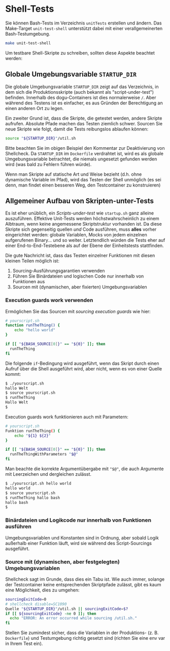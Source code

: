 # Shell-Tests

Sie können Bash-Tests im Verzeichnis `unitTests` erstellen und ändern. Das Make-Target `unit-test-shell` unterstützt dabei mit einer verallgemeinerten Bash-Testumgebung.

```bash
make unit-test-shell
```

Um testbare Shell-Skripte zu schreiben, sollten diese Aspekte beachtet werden:

## Globale Umgebungsvariable `STARTUP_DIR`

Die globale Umgebungsvariable `STARTUP_DIR` zeigt auf das Verzeichnis, in dem sich die Produktionsskripte (auch bekannt als "script-under-test") befinden. Innerhalb des dogu-Containers ist dies normalerweise `/`. Aber während des Testens ist es einfacher, es aus Gründen der Berechtigung an einen anderen Ort zu legen.

Ein zweiter Grund ist, dass die Skripte, die getestet werden, andere Skripte aufrufen. Absolute Pfade machen das Testen ziemlich schwer. Sourcen Sie neue Skripte wie folgt, damit die Tests reibungslos ablaufen können:

```bash
source "${STARTUP_DIR}"/util.sh
```

Bitte beachten Sie im obigen Beispiel den Kommentar zur Deaktivierung von Shellcheck. Da `STARTUP_DIR` im `Dockerfile` verdrahtet ist, wird es als globale Umgebungsvariable betrachtet, die niemals ungesetzt gefunden werden wird (was bald zu Fehlern führen würde).

Wenn man Skripte auf statische Art und Weise bezieht (d.h. ohne dynamische Variable im Pfad), wird das Testen der Shell unmöglich (es sei denn, man findet einen besseren Weg, den Testcontainer zu konstruieren)

## Allgemeiner Aufbau von Skripten-unter-Tests

Es ist eher unüblich, ein _Scripts-under-test_ wie `startup.sh` ganz alleine auszuführen. Effektive Unit-Tests werden höchstwahrscheinlich zu einem Albtraum, wenn keine angemessene Skriptstruktur vorhanden ist. Da diese Skripte sich gegenseitig quellen _und_ Code ausführen, muss **alles** vorher eingerichtet werden: globale Variablen, Mocks von jedem einzelnen aufgerufenen Binary... und so weiter. Letztendlich würden die Tests eher auf einer End-to-End-Testebene als auf der Ebene der Einheitstests stattfinden.

Die gute Nachricht ist, dass das Testen einzelner Funktionen mit diesen kleinen Teilen möglich ist:

1. Sourcing-Ausführungsgarantien verwenden
2. Führen Sie Binärdateien und logischen Code nur innerhalb von Funktionen aus
3. Sourcen mit (dynamischen, aber fixierten) Umgebungsvariablen

### Execution guards work verwenden

Ermöglichen Sie das Sourcen mit _sourcing execution guards_ wie hier:

```bash
# yourscript.sh
function runTheThing() {
    echo "hello world"
}

if [[ "${BASH_SOURCE[0]}" == "${0}" ]]; then
  runTheThing
fi
```

Die folgende `if`-Bedingung wird ausgeführt, wenn das Skript durch einen Aufruf über die Shell ausgeführt wird, aber nicht, wenn es von einer Quelle kommt:

```bash
$ ./yourscript.sh
hallo Welt
$ source yourscript.sh
$ runTheThing
Hallo Welt
$
```

Execution guards work funktionieren auch mit Parametern:

```bash
# yourscript.sh
Funktion runTheThing() {
    echo "${1} ${2}"
}

if [[ "${BASH_SOURCE[0]}" == "${0}" ]]; then
  runTheThingWithParameters "$@"
fi
```

Man beachte die korrekte Argumentübergabe mit `"$@"`, die auch Argumente mit Leerzeichen und dergleichen zulässt.

```bash
$ ./yourscript.sh hello world
hello world
$ source yourscript.sh
$ runTheThing hallo bash
hallo bash
$
```

### Binärdateien und Logikcode nur innerhalb von Funktionen ausführen

Umgebungsvariablen und Konstanten sind in Ordnung, aber sobald Logik außerhalb einer Funktion läuft, wird sie während des Script-Sourcings ausgeführt.

### Source mit (dynamischen, aber festgelegten) Umgebungsvariablen

Shellcheck sagt im Grunde, dass dies ein Tabu ist. Wie auch immer, solange der Testcontainer keine entsprechenden Skriptpfade zulässt, gibt es kaum eine Möglichkeit, dies zu umgehen:

```bash
sourcingExitCode=0
# shellcheck disable=SC1090
Quelle "${STARTUP_DIR}"/util.sh || sourcingExitCode=$?
if [[ ${sourcingExitCode} -ne 0 ]]; then
  echo "ERROR: An error occurred while sourcing /util.sh."
fi
```

Stellen Sie zumindest sicher, dass die Variablen in der Produktions- (z. B. `Dockerfile`) und Testumgebung richtig gesetzt sind (richten Sie eine env var in Ihrem Test ein).
